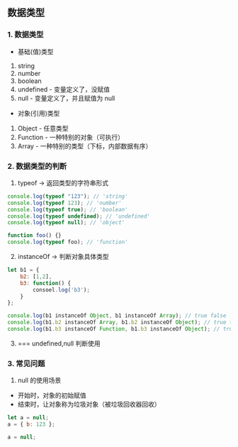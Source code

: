 ## 数据类型

### 1. 数据类型

- 基础(值)类型

1. string
2. number
3. boolean
4. undefined - 变量定义了，没赋值
5. null - 变量定义了，并且赋值为 null

- 对象(引用)类型

1. Object - 任意类型
2. Function - 一种特别的对象（可执行）
3. Array - 一种特别的类型（下标，内部数据有序）

### 2. 数据类型的判断

1. typeof -> 返回类型的字符串形式

```javascript
console.log(typeof "123"); // 'string'
console.log(typeof 123); // 'number'
console.log(typeof true); // 'boolean'
console.log(typeof undefined); // 'undefined'
console.log(typeof null); // 'object'

function foo() {}
console.log(typeof foo); // 'function'
```

2. instanceOf -> 判断对象具体类型

```javascript
let b1 = {
    b2: [1,2],
    b3: function() {
        consoel.log('b3');
    }
};

console.log(b1 instanceOf Object, b1 instanceOf Array); // true false
console.log(b1.b2 instanceOf Array, b1.b2 instanceOf Object); // true true
console.log(b1.b3 instanceOf Function, b1.b3 instanceOf Object); // true true
```

3. ===
   undefined,null 判断使用

### 3. 常见问题

1. null 的使用场景

- 开始时，对象的初始赋值
- 结束时，让对象称为垃圾对象（被垃圾回收器回收）

```javascript
let a = null;
a = { b: 123 };

a = null;
```

